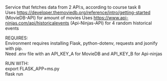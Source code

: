 Service that fetches data from 2 API:s, according to course task 8<br />
Uses https://developer.themoviedb.org/reference/intro/getting-started (MovieDB-API) for amount of movies
Uses https://www.api-ninjas.com/api/historicalevents (Api-Ninjas-API) for 4 random historical events

REQUIRES:<br />
Environment requires installing Flask, python-dotenv, requests and jsonify with pip.<br />
Need .env file with an API_KEY_A for MovieDB and API_KEY_B for Api-ninjas<br />

RUN WITH:<br />
export FLASK_APP=ms.py<br />
flask run
